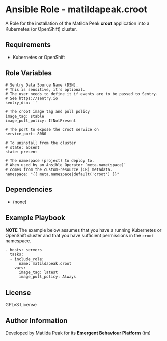 Ansible Role - matildapeak.croot
================================

A Role for the installation of the Matilda Peak **croot** application into a
Kubernetes (or OpenShift) cluster.

Requirements
------------

-   Kubernetes or OpenShift 

Role Variables
--------------

    # Sentry Data Source Name (DSN).
    # This is sensitive, it's optional.
    # The user needs to define it if events are to be passed to Sentry.
    # See https://sentry.io
    sentry_dsn: ''

    # The croot image tag and pull policy
    image_tag: stable
    image_pull_policy: IfNotPresent

    # The port to expose the croot service on
    service_port: 8080

    # To uninstall from the cluster
    # state: absent
    state: present

    # The namespace (project) to deploy to.
    # When used by an Ansible Operator `meta.name(space)`
    # comes from the custom-resource (CR) metadata.
    namespace: "{{ meta.namespace|default('croot') }}"

Dependencies
------------

-   (none)

Example Playbook
----------------

**NOTE** The example below assumes that you have a running Kubernetes or OpenShift
cluster and that you have sufficient permissions in the `croot` namespace.

    - hosts: servers
      tasks:
      - include_role:
          name: matildapeak.croot
        vars:
          image_tag: latest
          image_pull_policy: Always

License
-------

GPLv3 License

Author Information
------------------

Developed by Matilda Peak for its **Emergent Behaviour Platform** (tm)
